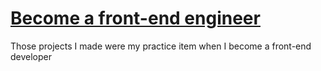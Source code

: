 # [Become a front-end engineer](https://samlin1122.github.io/Portfolio/index.html)

Those projects I made were my practice item when I become a front-end developer
